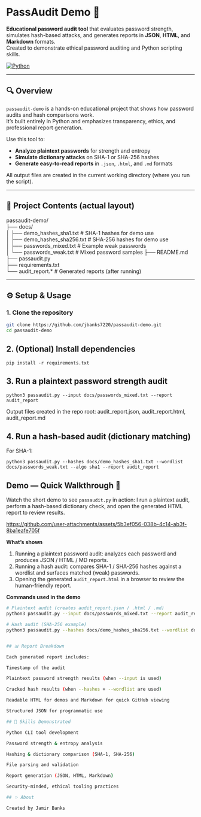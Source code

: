 # PassAudit Demo 🔐

**Educational password audit tool** that evaluates password strength, simulates hash-based attacks, and generates reports in **JSON**, **HTML**, and **Markdown** formats.  
Created to demonstrate ethical password auditing and Python scripting skills.

[![Python](https://img.shields.io/badge/python-3.x-blue.svg)](#)

---

## 🔍 Overview

`passaudit-demo` is a hands-on educational project that shows how password audits and hash comparisons work.  
It’s built entirely in Python and emphasizes transparency, ethics, and professional report generation.

Use this tool to:

- **Analyze plaintext passwords** for strength and entropy  
- **Simulate dictionary attacks** on SHA-1 or SHA-256 hashes  
- **Generate easy-to-read reports** in `.json`, `.html`, and `.md` formats

All output files are created in the current working directory (where you run the script).

---

## 📂 Project Contents (actual layout)

passaudit-demo/  
├── docs/  
│ ├── demo_hashes_sha1.txt # SHA-1 hashes for demo use  
│ ├── demo_hashes_sha256.txt # SHA-256 hashes for demo use  
│ ├── passwords_mixed.txt # Example weak passwords  
│ └── passwords_weak.txt # Mixed password samples
├── README.md  
├── passaudit.py  
├── requirements.txt  
└── audit_report.* # Generated reports (after running)


---

## ⚙️ Setup & Usage

### 1. Clone the repository
```bash
git clone https://github.com/jbanks7220/passaudit-demo.git
cd passaudit-demo
```
## 2. (Optional) Install dependencies
```
pip install -r requirements.txt
```

## 3. Run a plaintext password strength audit
```
python3 passaudit.py --input docs/passwords_mixed.txt --report audit_report 
```

Output files created in the repo root: audit_report.json, audit_report.html, audit_report.md

## 4. Run a hash-based audit (dictionary matching)

For SHA-1:
```
python3 passaudit.py --hashes docs/demo_hashes_sha1.txt --wordlist docs/passwords_weak.txt --algo sha1 --report audit_report 
```

## Demo — Quick Walkthrough 🎥

Watch the short demo to see `passaudit.py` in action: I run a plaintext audit, perform a hash-based dictionary check, and open the generated HTML report to review results.

https://github.com/user-attachments/assets/5b3ef056-038b-4c14-ab3f-8ba1eafe705f

**What’s shown**
1. Running a plaintext password audit: analyzes each password and produces JSON / HTML / MD reports.  
2. Running a hash audit: compares SHA-1 / SHA-256 hashes against a wordlist and surfaces matched (weak) passwords.  
3. Opening the generated `audit_report.html` in a browser to review the human-friendly report.

**Commands used in the demo**
```bash
# Plaintext audit (creates audit_report.json / .html / .md)
python3 passaudit.py --input docs/passwords_mixed.txt --report audit_report --verbose

# Hash audit (SHA-256 example)
python3 passaudit.py --hashes docs/demo_hashes_sha256.txt --wordlist docs/passwords_mixed.txt --algo sha256 --report audit_report --verbose


## 📊 Report Breakdown

Each generated report includes:

Timestamp of the audit

Plaintext password strength results (when --input is used)

Cracked hash results (when --hashes + --wordlist are used)

Readable HTML for demos and Markdown for quick GitHub viewing

Structured JSON for programmatic use

## 🧠 Skills Demonstrated

Python CLI tool development

Password strength & entropy analysis

Hashing & dictionary comparison (SHA-1, SHA-256)

File parsing and validation

Report generation (JSON, HTML, Markdown)

Security-minded, ethical tooling practices

## ✨ About

Created by Jamir Banks






